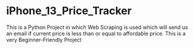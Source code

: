 # iPhone_13_Price_Tracker
This is a Python Project in which Web Scraping is used
which will send us an email  if current price is less than or equal to 
affordable price.
This is a very Beginner-Friendly Project
